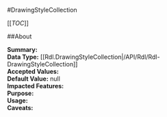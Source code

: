#DrawingStyleCollection

[[_TOC_]]

##About

**Summary:**   
**Data Type:** [[Rdl.DrawingStyleCollection|/API/Rdl/Rdl-DrawingStyleCollection]]  
**Accepted Values:**   
**Default Value:** null  
**Impacted Features:**   
**Purpose:**   
**Usage:**   
**Caveats:**   

